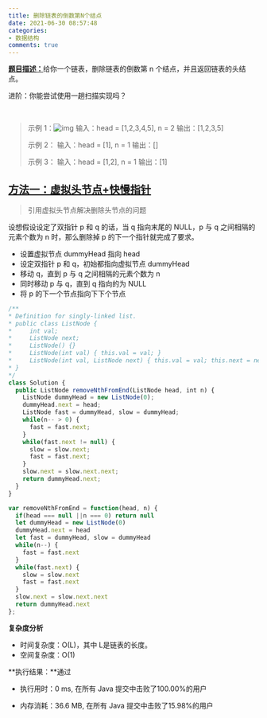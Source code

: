 ```yaml
---
title: 删除链表的倒数第N个结点
date: 2021-06-30 08:57:48
categories:
- 数据结构
comments: true
---
```


[**题目描述：**](https://leetcode-cn.com/problems/remove-nth-node-from-end-of-list/)给你一个链表，删除链表的倒数第 n 个结点，并且返回链表的头结点。

进阶：你能尝试使用一趟扫描实现吗？

 <!-- more -->

> 示例 1：![img](https://assets.leetcode.com/uploads/2020/10/03/remove_ex1.jpg)
> 输入：head = [1,2,3,4,5], n = 2
> 输出：[1,2,3,5]
>
> 示例 2：
> 输入：head = [1], n = 1
> 输出：[]
>
> 示例 3：
> 输入：head = [1,2], n = 1
> 输出：[1]



## [方法一：虚拟头节点+快慢指针](https://leetcode-cn.com/problems/remove-nth-node-from-end-of-list/solution/dong-hua-tu-jie-leetcode-di-19-hao-wen-ti-shan-chu/)

> 引用虚拟头节点解决删除头节点的问题

设想假设设定了双指针 p 和 q 的话，当 q 指向末尾的 NULL，p 与 q 之间相隔的元素个数为 n 时，那么删除掉 p 的下一个指针就完成了要求。

- 设置虚拟节点 dummyHead 指向 head
- 设定双指针 p 和 q，初始都指向虚拟节点 dummyHead
- 移动 q，直到 p 与 q 之间相隔的元素个数为 n
- 同时移动 p 与 q，直到 q 指向的为 NULL
- 将 p 的下一个节点指向下下个节点


```js
/**
* Definition for singly-linked list.
* public class ListNode {
*     int val;
*     ListNode next;
*     ListNode() {}
*     ListNode(int val) { this.val = val; }
*     ListNode(int val, ListNode next) { this.val = val; this.next = next; }
* }
*/
class Solution {
  public ListNode removeNthFromEnd(ListNode head, int n) {
    ListNode dummyHead = new ListNode(0);
    dummyHead.next = head;
    ListNode fast = dummyHead, slow = dummyHead;
    while(n-- > 0) {
      fast = fast.next;
    }
    while(fast.next != null) {
      slow = slow.next;
      fast = fast.next;
    }
    slow.next = slow.next.next;
    return dummyHead.next;
  }
}

var removeNthFromEnd = function(head, n) {
  if(head === null ||n === 0) return null
  let dummyHead = new ListNode(0)
  dummyHead.next = head
  let fast = dummyHead, slow = dummyHead
  while(n--) {
    fast = fast.next
  }
  while(fast.next) {
    slow = slow.next
    fast = fast.next
  }
  slow.next = slow.next.next
  return dummyHead.next
};
```

**复杂度分析**

- 时间复杂度：O(L)，其中 L是链表的长度。
- 空间复杂度：O(1)

**执行结果：**通过

- 执行用时：0 ms, 在所有 Java 提交中击败了100.00%的用户

- 内存消耗：36.6 MB, 在所有 Java 提交中击败了15.98%的用户